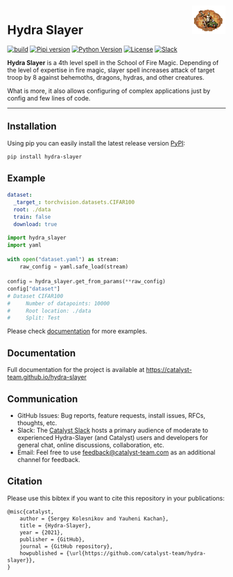 <img src="docs/_static/slayer.png" align="right">

# Hydra Slayer

[![build](https://github.com/catalyst-team/hydra-slayer/actions/workflows/build.yml/badge.svg)](https://github.com/catalyst-team/hydra-slayer/actions/workflows/build.yml)
[![Pipi version](https://img.shields.io/pypi/v/hydra-slayer)](https://pypi.org/project/hydra-slayer/)
[![Python Version](https://img.shields.io/pypi/pyversions/hydra-slayer)](https://pypi.org/project/hydra-slayer/)
[![License](https://img.shields.io/github/license/catalyst-team/hydra-slayer)](LICENSE)
[![Slack](https://img.shields.io/badge/slack-join_chat-brightgreen.svg)](https://join.slack.com/t/catalyst-team-core/shared_invite/zt-d9miirnn-z86oKDzFMKlMG4fgFdZafw)

**Hydra Slayer** is a 4th level spell in the School of Fire Magic.
Depending of the level of expertise in fire magic,
slayer spell increases attack of target troop by 8 against
behemoths, dragons, hydras, and other creatures.

What is more, it also allows configuring of complex applications just by config and few lines of code.

---

## Installation
Using pip you can easily install the latest release version [PyPI](https://pypi.org/):

```sh
pip install hydra-slayer
```

## Example
```yaml title="dataset.yaml"
dataset:
  _target_: torchvision.datasets.CIFAR100
  root: ./data
  train: false
  download: true
```

```python title="run.py"
import hydra_slayer
import yaml

with open("dataset.yaml") as stream:
    raw_config = yaml.safe_load(stream)

config = hydra_slayer.get_from_params(**raw_config)
config["dataset"]
# Dataset CIFAR100
#     Number of datapoints: 10000
#     Root location: ./data
#     Split: Test
```

Please check [documentation](https://catalyst-team.github.io/hydra-slayer/master/pages/examples) for more examples.

## Documentation
Full documentation for the project is available at https://catalyst-team.github.io/hydra-slayer

## Communication
- GitHub Issues: Bug reports, feature requests, install issues, RFCs, thoughts, etc.
- Slack: The [Catalyst Slack](https://join.slack.com/t/catalyst-team-core/shared_invite/zt-d9miirnn-z86oKDzFMKlMG4fgFdZafw) hosts a primary audience of moderate to experienced Hydra-Slayer (and Catalyst) users and developers for general chat, online discussions, collaboration, etc.
- Email: Feel free to use [feedback@catalyst-team.com](mailto:feedback@catalyst-team.com) as an additional channel for feedback.

## Citation
Please use this bibtex if you want to cite this repository in your publications:

    @misc{catalyst,
        author = {Sergey Kolesnikov and Yauheni Kachan},
        title = {Hydra-Slayer},
        year = {2021},
        publisher = {GitHub},
        journal = {GitHub repository},
        howpublished = {\url{https://github.com/catalyst-team/hydra-slayer}},
    }
